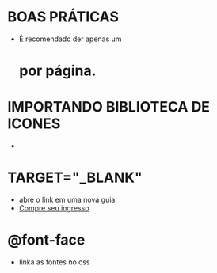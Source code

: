 # BOAS PRÁTICAS
- É recomendado der apenas um <h1> por página.

# IMPORTANDO BIBLIOTECA DE ICONES
- <script src="https://unpkg.com/@phosphor-icons/web"></script>

# TARGET="_BLANK"
- abre o link em uma nova guia.
- <a href="https://google.com/search?q=barbie" target="_blank">Compre seu ingresso</a>

# @font-face 
- linka as fontes no css